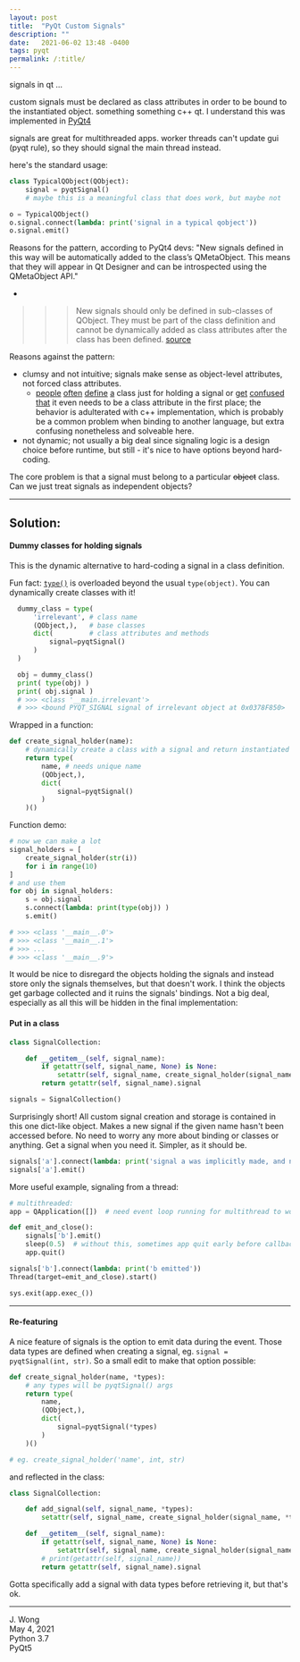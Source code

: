 ```yaml
---
layout: post
title:  "PyQt Custom Signals"
description: ""
date:   2021-06-02 13:48 -0400
tags: pyqt
permalink: /:title/
---
```


signals in qt ...

custom signals must be declared as class attributes in order to be bound to the instantiated object. something something c++ qt. I understand this was implemented in [PyQt4](https://www.riverbankcomputing.com/static/Docs/PyQt4/new_style_signals_slots.html)
<!-- old version reference: https://doc.bccnsoft.com/docs/PyQt4/old_style_signals_slots.html -->

<!-- on signal signatures btw, just for fun: https://www.riverbankcomputing.com/pipermail/pyqt/2018-September/040828.html -->

signals are great for multithreaded apps. worker threads can't update gui (pyqt rule), so they should signal the main thread instead.

here's the standard usage:

```python
class TypicalQObject(QObject):
    signal = pyqtSignal()
    # maybe this is a meaningful class that does work, but maybe not

o = TypicalQObject()
o.signal.connect(lambda: print('signal in a typical qobject'))
o.signal.emit()
```

Reasons for the pattern, according to PyQt4 devs:
"New signals defined in this way will be automatically added to the class’s QMetaObject. This means that they will appear in Qt Designer and can be introspected using the QMetaObject API."

-

>>> New signals should only be defined in sub-classes of QObject. They must be part of the class definition and cannot be dynamically added as class attributes after the class has been defined. [source](https://www.riverbankcomputing.com/static/Docs/PyQt4/new_style_signals_slots.html)

<!-- interesting note about benefits of decorating a connected function as a pyqtSlot, ven tho i wasn't focused on slots:
Connecting a signal to a decorated Python method also has the advantage of reducing the amount of memory used and is slightly faster. (same source) -->



Reasons against the pattern:
- clumsy and not intuitive; signals make sense as object-level attributes, not forced class attributes.
    - [people](https://stackoverflow.com/a/45620056) [often](https://stackoverflow.com/a/36435321) [define](https://zetcode.com/gui/pyqt5/eventssignals/) [a](https://stackoverflow.com/a/17483765) class just for holding a signal or [get](https://forum.qt.io/topic/101616/pyside2-qtcore-signal-object-has-no-attribute-emit/10) [confused](https://stackoverflow.com/q/52627074) [that](https://stackoverflow.com/q/37630233) it even needs to be a class attribute in the first place; the behavior is adulterated with c++ implementation, which is probably be a common problem when binding to another language, but extra confusing nonetheless and solveable here.
- not dynamic; not usually a big deal since signaling logic is a design choice before runtime, but still - it's nice to have options beyond hard-coding.
<!-- this guy had some more complaints https://stackoverflow.com/questions/21101500/custom-pyqtsignal-implementation -->
<!-- this guy was extending a qt object that wasn't QObject so he had to have the signal outside https://stackoverflow.com/a/17483765 -->

The core problem is that a signal must belong to a particular ~~object~~ class. Can we just treat signals as independent objects?

___

## Solution:

#### Dummy classes for holding signals

This is the dynamic alternative to hard-coding a signal in a class definition.

Fun fact: [`type()`](https://docs.python.org/3/library/functions.html#type) is overloaded beyond the usual `type(object)`. You can dynamically create classes with it!

```python
  dummy_class = type(
      'irrelevant', # class name
      (QObject,),   # base classes
      dict(         # class attributes and methods
          signal=pyqtSignal()
      )
  )

  obj = dummy_class()
  print( type(obj) )
  print( obj.signal )
  # >>> <class '__main.irrelevant'>
  # >>> <bound PYQT_SIGNAL signal of irrelevant object at 0x0378F850>
```

Wrapped in a function:
```python
def create_signal_holder(name):
    # dynamically create a class with a signal and return instantiated
    return type(
        name, # needs unique name
        (QObject,),
        dict(       
            signal=pyqtSignal()
        )
    )()
```

Function demo:
```python
# now we can make a lot
signal_holders = [
    create_signal_holder(str(i))
    for i in range(10)
]
# and use them
for obj in signal_holders:
    s = obj.signal
    s.connect(lambda: print(type(obj)) )
    s.emit()

# >>> <class '__main__.0'>
# >>> <class '__main__.1'>
# >>> ...
# >>> <class '__main__.9'>
```
It would be nice to disregard the objects holding the signals and instead store only the signals themselves, but that doesn't work. I think the objects get garbage collected and it ruins the signals' bindings. Not a big deal, especially as all this will be hidden in the final implementation:

#### Put in a class

```python
class SignalCollection:

    def __getitem__(self, signal_name):
        if getattr(self, signal_name, None) is None:
            setattr(self, signal_name, create_signal_holder(signal_name))
        return getattr(self, signal_name).signal

signals = SignalCollection()
```

Surprisingly short! All custom signal creation and storage is contained in this one dict-like object. Makes a new signal if the given name hasn't been accessed before. No need to worry any more about binding or classes or anything. Get a signal when you need it. Simpler, as it should be.

```python
signals['a'].connect(lambda: print('signal a was implicitly made, and now it has been emitted'))
signals['a'].emit()
```

More useful example, signaling from a thread:

```python
# multithreaded:
app = QApplication([])  # need event loop running for multithread to work

def emit_and_close():
    signals['b'].emit()
    sleep(0.5)  # without this, sometimes app quit early before callback had a chance to execute
    app.quit()

signals['b'].connect(lambda: print('b emitted'))
Thread(target=emit_and_close).start()

sys.exit(app.exec_())

```
___
#### Re-featuring

A nice feature of signals is the option to emit data during the event. Those data types are defined when creating a signal, eg. `signal = pyqtSignal(int, str)`. So a small edit to make that option possible:

```python
def create_signal_holder(name, *types):
    # any types will be pyqtSignal() args
    return type(
        name,
        (QObject,),
        dict(
            signal=pyqtSignal(*types)
        )
    )()

# eg. create_signal_holder('name', int, str)
```

and reflected in the class:
```python
class SignalCollection:

    def add_signal(self, signal_name, *types):
        setattr(self, signal_name, create_signal_holder(signal_name, *types))

    def __getitem__(self, signal_name):
        if getattr(self, signal_name, None) is None:
            setattr(self, signal_name, create_signal_holder(signal_name))
        # print(getattr(self, signal_name))
        return getattr(self, signal_name).signal
```

Gotta specifically add a signal with data types before retrieving it, but that's ok.



___
J. Wong <br />
May 4, 2021 <br />
Python 3.7 <br />
PyQt5
